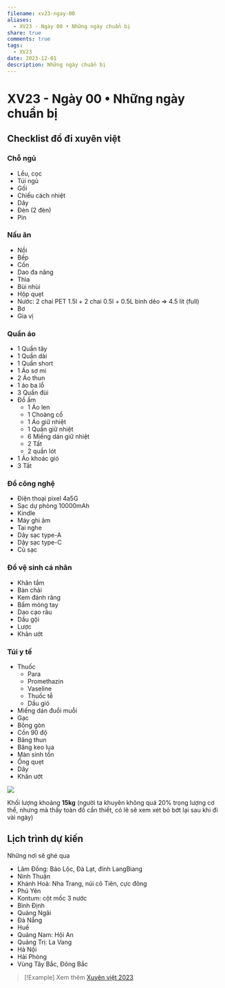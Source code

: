 ```yaml
---
filename: xv23-ngay-00
aliases:
  - XV23 - Ngày 00 • Những ngày chuẩn bị
share: true
comments: true
tags:
  - XV23
date: 2023-12-01
description: Những ngày chuẩn bị
---
```

# XV23 - Ngày 00 • Những ngày chuẩn bị

## Checklist đồ đi xuyên việt
### Chỗ ngủ
- Lều, cọc
- Túi ngủ
- Gối
- Chiếu cách nhiệt
- Dây
- Đèn (2 đèn)
- Pin

### Nấu ăn
- Nồi
- Bếp
- Cồn
- Dao đa năng
- Thìa
- Bùi nhùi
- Hộp quẹt
- Nước: 2 chai PET 1.5l + 2 chai 0.5l + 0.5L bình dẻo => 4.5 lít (full)
- Bơ
- Gia vị

### Quần áo
- 1 Quần tây
- 1 Quần dài
- 1 Quần short
- 1 Áo sơ mi
- 2 Áo thun
- 1 áo ba lỗ
- 3 Quần đùi
- Đồ ấm
	- 1 Áo len
	- 1 Choàng cổ
	- 1 Áo giữ nhiệt
	- 1 Quần giữ nhiệt
	- 6 Miếng dán giữ nhiệt
	- 2 Tất
	- 2 quần lót
- 1 Áo khoác gió
- 3 Tất

### Đồ công nghệ
- Điện thoại pixel 4a5G
- Sạc dự phòng 10000mAh
- Kindle
- Máy ghi âm
- Tai nghe
- Dây sạc type-A
- Dậy sạc type-C
- Củ sạc

### Đồ vệ sinh cá nhân
- Khăn tắm
- Bàn chải
- Kem đánh răng
- Bấm móng tay
- Dao cạo râu
- Dầu gội
- Lược
- Khăn ướt

### Túi y tế
- Thuốc
	- Para
	- Promethazin
	- Vaseline
	- Thuốc tễ
	- Dầu gió
- Miếng dán đuổi muỗi
- Gạc
- Bông gòn
- Cồn 90 độ
- Băng thun
- Băng keo lụa
- Màn sinh tồn
- Ống quẹt
- Dây
- Khăn ướt

![](https://i.imgur.com/2myN2lD.png)

Khối lượng khoảng **15kg** (người ta khuyên không quá 20% trọng lượng cơ thể, nhưng mà thấy toàn đồ cần thiết, có lẽ sẽ xem xét bỏ bớt lại sau khi đi vài ngày)

## Lịch trình dự kiến
Những nơi sẽ ghé qua

- Lâm Đồng: Bảo Lộc, Đà Lạt, đỉnh LangBiang
- Ninh Thuận
- Khánh Hoà: Nha Trang, núi cô Tiên, cực đông
- Phú Yên
- Kontum: cột mốc 3 nước
- Bình Định
- Quảng Ngãi
- Đà Nẵng
- Huế
- Quảng Nam: Hội An
- Quảng Trị: La Vang
- Hà Nội
- Hải Phòng
- Vùng Tây Bắc, Đông Bắc



> [!Example] Xem thêm
> [Xuyên việt 2023](./xuyen-viet-2023.md)